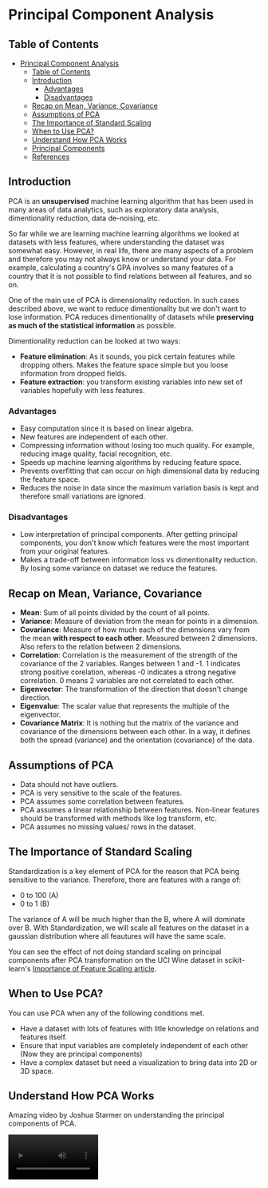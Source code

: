 # Principal Component Analysis

## Table of Contents

- [Principal Component Analysis](#principal-component-analysis)
  - [Table of Contents](#table-of-contents)
  - [Introduction](#introduction)
    - [Advantages](#advantages)
    - [Disadvantages](#disadvantages)
  - [Recap on Mean, Variance, Covariance](#recap-on-mean-variance-covariance)
  - [Assumptions of PCA](#assumptions-of-pca)
  - [The Importance of Standard Scaling](#the-importance-of-standard-scaling)
  - [When to Use PCA?](#when-to-use-pca)
  - [Understand How PCA Works](#understand-how-pca-works)
  - [Principal Components](#principal-components)
  - [References](#references)

## Introduction

PCA is an **unsupervised** machine learning algorithm that has been used in many areas of data analytics, such as exploratory data analysis, dimentionality reduction, data de-noising, etc.

So far while we are learning machine learning algorithms we looked at datasets with less features, where understanding the dataset was somewhat easy. However, in real life, there are many aspects of a problem and therefore you may not always know or understand your data. For example, calculating a country's GPA involves so many features of a country that it is not possible to find relations between all features, and so on.

One of the main use of PCA is dimensionality reduction. In such cases described above, we want to reduce dimentionality but we don't want to lose information. PCA reduces dimentionality of datasets while **preserving as much of the statistical information** as possible.

Dimentionality reduction can be looked at two ways:

* **Feature elimination**: As it sounds, you pick certain features while dropping others. Makes the feature space simple but you loose information from dropped fields.
* **Feature extraction**: you transform existing variables into new set of variables hopefully with less features.
<!-- brief mean and variance definition, how they are important -->

### Advantages 

- Easy computation since it is based on linear algebra.
- New features are independent of each other.
- Compressing information without losing too much quality. For example, reducing image quality, facial recognition, etc.
- Speeds up machine learning algorithms by reducing feature space.
- Prevents overfitting that can occur on high dimensional data by reducing the feature space.
- Reduces the noise in data since the maximum variation basis is kept and therefore small variations are ignored.

### Disadvantages

- Low interpretation of principal components. After getting principal components, you don't know which features were the most important from your original features.
- Makes a trade-off between information loss vs dimentionality reduction. By losing some variance on dataset we reduce the features.

## Recap on Mean, Variance, Covariance

- **Mean**: Sum of all points divided by the count of all points.
- **Variance**: Measure of deviation from the mean for points in a dimension.
- **Covariance**: Measure of how much each of the dimensions vary from the mean **with respect to each other**. Measured between 2 dimensions. Also refers to the relation between 2 dimensions.
- **Correlation**: Correlation is the measurement of the strength of the covariance of the 2 variables. Ranges between 1 and -1. 1 indicates strong positive corelation, whereas -0 indicates a strong negative correlation. 0 means 2 variables are not correlated to each other.
- **Eigenvector**: The transformation of the direction that doesn't change direction.
- **Eigenvalue**: The scalar value that represents the multiple of the eigenvector.
- **Covariance Matrix**: It is nothing but the matrix of the variance and covariance of the dimensions between each other. In a way, it defines both the spread (variance) and the orientation (covariance) of the data.

## Assumptions of PCA

- Data should not have outliers.
- PCA is very sensitive to the scale of the features.
- PCA assumes some correlation between features.
- PCA assumes a linear relationship between features. Non-linear features should be transformed with methods like log transform, etc.
- PCA assumes no missing values/ rows in the dataset.


## The Importance of Standard Scaling

Standardization is a key element of PCA for the reason that PCA being sensitive to the variance. Therefore, there are features with a range of:

- 0 to 100 (A)
- 0 to 1 (B)

The variance of A will be much higher than the B, where A will dominate over B. With Standardization, we will scale all features on the dataset in a gaussian distribution where all feautures will have the same scale.

You can see the effect of not doing standard scaling on principal components after PCA transformation on the UCI Wine dataset in scikit-learn's [Importance of Feature Scaling article](https://scikit-learn.org/stable/auto_examples/preprocessing/plot_scaling_importance.html).


## When to Use PCA?

You can use PCA when any of the following conditions met.

- Have a dataset with lots of features with litle knowledge on relations and features itself. 
- Ensure that input variables are completely independent of each other (Now they are principal components)
- Have a complex dataset but need a visualization to bring data into 2D or 3D space.
  
## Understand How PCA Works

Amazing video by Joshua Starmer on understanding the principal components of PCA.

<video src='https://youtu.be/FgakZw6K1QQ' width=180/>

Basically, the way the PCA algorithm works is the following way. The goal is the find the r-dimensional projection that best preserves the variance.

1. Compute the mean vector and the covariance matrix of original data points
2. Compute eigenvectors and eigenvalues of the sum
3. Select top r eigenvectors
4. Project points onto subspace spanned by eigenvectors.

## Principal Components

**1st principal component** is a linear combination of the original features where the maximum variance captured. It shows the direction of the highest variation in the data. No other component can have higher variation than the 1st principal component.

**2nd principal component** is also a linear combination of the original features, where the remaining variance captured and it is uncorrelated with the 1st principal component. If it is uncorrelated, it should be [orthogonal](https://en.wikipedia.org/wiki/Orthogonality), where the correlation of the two components are zero.

**All other principal components** follow the same concept, they capture the remaining largest variation where it is uncorrelated to the previous component. Therefore, in a `n x m` dimensional data, there can be `min(n - 1, p)` components.

## References

- https://setosa.io/ev/principal-component-analysis/
- StatQuest. “Principal Component Analysis (PCA), Step-by-Step” YouTube, Joshua Starmer, 3 Feb. 2015, https://youtu.be/FgakZw6K1QQ.
- https://builtin.com/data-science/step-step-explanation-principal-component-analysis
- https://courses.cs.washington.edu/courses/csep546/16sp/slides/PCA_csep546.pdf
- https://www.mathsisfun.com/algebra/eigenvalue.html